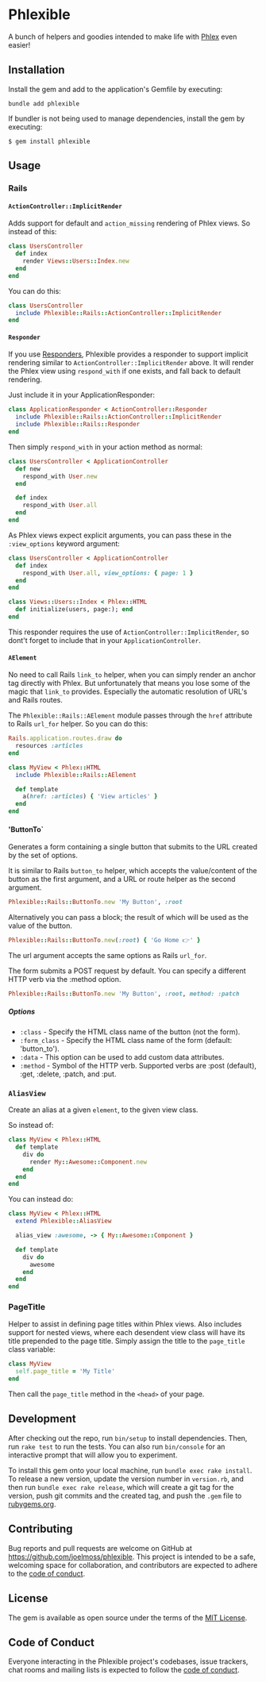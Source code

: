 # Phlexible

A bunch of helpers and goodies intended to make life with [Phlex](https://phlex.fun) even easier!

## Installation

Install the gem and add to the application's Gemfile by executing:

`bundle add phlexible`

If bundler is not being used to manage dependencies, install the gem by executing:

`$ gem install phlexible`

## Usage

### Rails

#### `ActionController::ImplicitRender`

Adds support for default and `action_missing` rendering of Phlex views. So instead of this:

```ruby
class UsersController
  def index
    render Views::Users::Index.new
  end
end
```

You can do this:

```ruby
class UsersController
  include Phlexible::Rails::ActionController::ImplicitRender
end
```

#### `Responder`

If you use [Responders](https://github.com/heartcombo/responders), Phlexible provides a responder to
support implicit rendering similar to `ActionController::ImplicitRender` above. It will render the
Phlex view using `respond_with` if one exists, and fall back to default rendering.

Just include it in your ApplicationResponder:

```ruby
class ApplicationResponder < ActionController::Responder
  include Phlexible::Rails::ActionController::ImplicitRender
  include Phlexible::Rails::Responder
end
```

Then simply `respond_with` in your action method as normal:

```ruby
class UsersController < ApplicationController
  def new
    respond_with User.new
  end

  def index
    respond_with User.all
  end
end
```

As Phlex views expect explicit arguments, you can pass these in the `:view_options` keyword
argument:

```ruby
class UsersController < ApplicationController
  def index
    respond_with User.all, view_options: { page: 1 }
  end
end

class Views::Users::Index < Phlex::HTML
  def initialize(users, page:); end
end
```

This responder requires the use of `ActionController::ImplicitRender`, so dont't forget to include
that in your `ApplicationController`.

#### `AElement`

No need to call Rails `link_to` helper, when you can simply render an anchor tag directly with
Phlex. But unfortunately that means you lose some of the magic that `link_to` provides. Especially
the automatic resolution of URL's and Rails routes.

The `Phlexible::Rails::AElement` module passes through the `href` attribute to Rails `url_for`
helper. So you can do this:

```ruby
Rails.application.routes.draw do
  resources :articles
end
```

```ruby
class MyView < Phlex::HTML
  include Phlexible::Rails::AElement

  def template
    a(href: :articles) { 'View articles' }
  end
end
```

#### 'ButtonTo`

Generates a form containing a single button that submits to the URL created by the set of options.

It is similar to Rails `button_to` helper, which accepts the value/content of the button as the
first argument, and a URL or route helper as the second argument.

```ruby
Phlexible::Rails::ButtonTo.new 'My Button', :root
```

Alternatively you can pass a block; the result of which will be used as the value of the button.

```ruby
Phlexible::Rails::ButtonTo.new(:root) { 'Go Home 👉' }
```

The url argument accepts the same options as Rails `url_for`.

The form submits a POST request by default. You can specify a different HTTP verb via the :method
option.

```ruby
Phlexible::Rails::ButtonTo.new 'My Button', :root, method: :patch
```

##### Options

- `:class` - Specify the HTML class name of the button (not the form).
- `:form_class` - Specify the HTML class name of the form (default: 'button_to').
- `:data` - This option can be used to add custom data attributes.
- `:method` - Symbol of the HTTP verb. Supported verbs are :post (default), :get, :delete, :patch,
              and :put.

### `AliasView`

Create an alias at a given `element`, to the given view class.

So instead of:

```ruby
class MyView < Phlex::HTML
  def template
    div do
      render My::Awesome::Component.new
    end
  end
end
```

You can instead do:

```ruby
class MyView < Phlex::HTML
  extend Phlexible::AliasView

  alias_view :awesome, -> { My::Awesome::Component }

  def template
    div do
      awesome
    end
  end
end
```

### PageTitle

Helper to assist in defining page titles within Phlex views. Also includes support for nested views,
where each desendent view class will have its title prepended to the page title. Simply assign the
title to the `page_title` class variable:

```ruby
class MyView
  self.page_title = 'My Title'
end
```

Then call the `page_title` method in the `<head>` of your page.

## Development

After checking out the repo, run `bin/setup` to install dependencies. Then, run `rake test` to run the tests. You can also run `bin/console` for an interactive prompt that will allow you to experiment.

To install this gem onto your local machine, run `bundle exec rake install`. To release a new version, update the version number in `version.rb`, and then run `bundle exec rake release`, which will create a git tag for the version, push git commits and the created tag, and push the `.gem` file to [rubygems.org](https://rubygems.org).

## Contributing

Bug reports and pull requests are welcome on GitHub at https://github.com/joelmoss/phlexible. This project is intended to be a safe, welcoming space for collaboration, and contributors are expected to adhere to the [code of conduct](https://github.com/joelmoss/phlexible/blob/master/CODE_OF_CONDUCT.md).

## License

The gem is available as open source under the terms of the [MIT License](https://opensource.org/licenses/MIT).

## Code of Conduct

Everyone interacting in the Phlexible project's codebases, issue trackers, chat rooms and mailing lists is expected to follow the [code of conduct](https://github.com/joelmoss/phlexible/blob/master/CODE_OF_CONDUCT.md).
